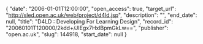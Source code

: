 {
  "date": "2006-01-01T12:00:00", 
  "open_access": true, 
  "target_url": "http://sled.open.ac.uk/web/project/d4ld.jsp", 
  "description": "", 
  "end_date": null, 
  "title": "D4LD : Developing For Learning Design", 
  "record_id": "20060101T120000/2kdd+/JIEgx7HxlBpmGkLw==", 
  "publisher": "open.ac.uk", 
  "slug": 144918, 
  "start_date": null
}

